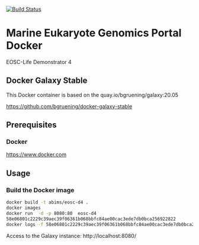[![Build Status](https://travis-ci.org/abims-sbr/D4_marine_eukaryote_genomics_portal_docker.svg?branch=master)](https://travis-ci.org/abims-sbr/D4_marine_eukaryote_genomics_portal_docker)

# Marine Eukaryote Genomics Portal Docker

EOSC-Life Demonstrator 4

## Docker Galaxy Stable
This Docker container is based on the quay.io/bgruening/galaxy:20.05

https://github.com/bgruening/docker-galaxy-stable

## Prerequisites
### Docker

https://www.docker.com

## Usage

### Build the Docker image

```bash
docker build -t abims/eosc-d4 .
docker images
docker run  -d -p 8080:80  eosc-d4
58e06801c2229c39aec39f06361b068bbfc84ae00cac3ede7db0bca256922822
docker logs -f 58e06801c2229c39aec39f06361b068bbfc84ae00cac3ede7db0bca256922822
```

Access to the Galaxy instance: http://localhost:8080/